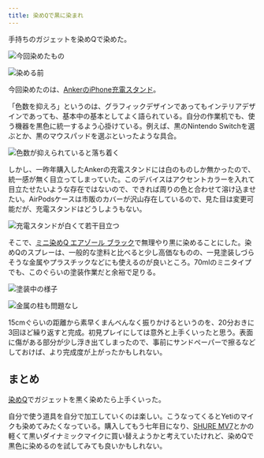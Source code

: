 ```yaml
---
title: 染めQで黒に染まれ
---
```

手持ちのガジェットを染めQで染めた。

![](https://lh6.googleusercontent.com/sBuIwKhVbiBfBmTFMJUKNEJcSiwDdyq-mdyLiQfKeH1UXWtJ9_YoM0ru2USGEYcx1KWC75QY33hUtOqzLJXqLcWvn9T6Y7lZB5jUQGvKl9KGemGQR5LTyV8dHioHTdenMxVn9E_kx5kkgrXKUmS8qFYP7nf6NDw3ED-D8j1kzXfULE9qTtQbNLOH "今回染めたもの")

![](https://lh5.googleusercontent.com/sOZ1UvuQ_j0WcuXdWF-YMt3iAz9W-zWtYGWlJMu8Aq4K3EZeapsQUVUhKavHzUfECuYCYT7sSziXSl2PlDeIEApfEJOHvTrRj-6F7HBjKqGam04dbyn28N4YLRmhGC7dm-iz2y5ywROYyMbxKRND6xjHkh3N4nH4LvA0Ur69kpJbn99JiZrzJ-ya "染める前")

今回染めたのは、[AnkerのiPhone充電スタンド](https://r7kamura.com/articles/2021-09-06-anker-iphone-stand)。

「色数を抑えろ」というのは、グラフィックデザインであってもインテリアデザインであっても、基本中の基本としてよく語られている。自分の作業机でも、使う機器を黒色に統一するよう心掛けている。例えば、黒のNintendo Switchを選ぶとか、黒のマウスパッドを選ぶといったような具合。

![](https://lh3.googleusercontent.com/o5ETUs1GOp72QwRQbhkp0pztuJiFsbT55hntij7xgflvHd3rIXZLyDWkPNkfxG6KYCRaC5CNZkBizF5n24E6EkQ1aSuBHnz3ibw4p_rLEzQFgmsYN94pZJAeTjKGIuzPbk4cBN917V3yEKkWxrNGkTdRwAo5yHok9M1X5l9hQyRRrq_p956p-N68 "色数が抑えられていると落ち着く")

しかし、一昨年購入したAnkerの充電スタンドには白のものしか無かったので、統一感が無く目立ってしまっていた。このデバイスはアクセントカラーを入れて目立たせたいような存在ではないので、できれば周りの色と合わせて溶け込ませたい。AirPodsケースは市販のカバーが沢山存在しているので、見た目は変更可能だが、充電スタンドはどうしようもない。

![](https://lh3.googleusercontent.com/Gas7AOAGhdBm6SbIoLW74ycKITtU2BHrt-d9VzkruiUe2PR4BPKZi-EH-0QF_L0SY5rJWP4SfMshDKb35sCOqcrOeiLMJhkThCiEMmqnqWt0tHtiCI5qVI7qcrEUXpizkumWYZUuh-GwMA6ruFsojAw4ZrGyALMUmGND0kkep3GBVhxQC3zEUa-k "充電スタンドが白くて若干目立つ")

そこで、[ミニ染めQ エアゾール ブラック](https://www.amazon.co.jp/dp/B003QMFUKO)で無理やり黒に染めることにした。染めQのスプレーは、一般的な塗料と比べると少し高価なものの、一見塗装しづらそうな金属やプラスチックなどにも使えるのが良いところ。70mlのミニタイプでも、このぐらいの塗装作業だと余裕で足りる。

![](https://lh5.googleusercontent.com/PT3qMnI_HNGrQRheQzb-1JWonWtXaBvhAj4QrGrYCO_ak5U-3QyRbZhXFbLIrb6VzkYPvD2O83QsOrrVXadGcQqi1wU0arKLm1qQXQQFYGIoEwQ6VRqGfp-R6wbR98uSWkWmdZbbuqBCDatOq0hSZBR1kVli_3kIwJe6K2ADKtI-mar_lk_twhMW "塗装中の様子")

![](https://lh5.googleusercontent.com/4VvMfTLzDAsmh64scr-OTbsPULH6uJ4-lqBgYDDpHVpM0ChkDfsuvdR9FToXww4hKv_2WiS3cJE5r9hFMtJ88oI_MKare2OjF_4xXQdD31FuoHUaVrmN2mEXkNXZozFX8LpkBHO6likQWGzjkSxo9nMUwKBSto4Vc2F0vQQ0r5n9wiP9aDhGArEw "金属の柱も問題なし")

15cmぐらいの距離から素早くまんべんなく振りかけるというのを、20分おきに3回ほど繰り返すと完成。初見プレイにしては意外と上手くいったと思う。表面に傷がある部分が少し浮き出てしまったので、事前にサンドペーパーで擦るなどしておけば、より完成度が上がったかもしれない。

まとめ
---

[染めQ](https://www.amazon.co.jp/dp/B003QMFUKO)でガジェットを黒く染めたら上手くいった。

自分で使う道具を自分で加工していくのは楽しい。こうなってくるとYetiのマイクも染めてみたくなっている。購入してもう七年目になり、[SHURE MV7](https://www.amazon.co.jp/dp/B08KY7G1GV)とかの軽くて黒いダイナミックマイクに買い替えようかと考えていたけれど、染めQで黒色に染めるのを試してみても良いかもしれない。
